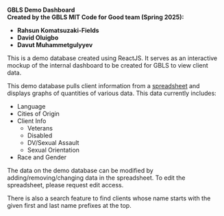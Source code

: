 **GBLS Demo Dashboard**  
**Created by the GBLS MIT Code for Good team (Spring 2025):**

- **Rahsun Komatsuzaki-Fields**  
- **David Oluigbo**  
- **Davut Muhammetgulyyev**

This is a demo database created using ReactJS. It serves as an interactive mockup of the internal dashboard to be created for GBLS to view client data.

This demo database pulls client information from a [spreadsheet](https://docs.google.com/spreadsheets/d/1mG9ChXcHKXjQCDXWVJccEG130tbclYFHBptU7ewrdFk/edit?usp=sharing) and displays graphs of quantities of various data. This data currently includes:

- Language  
- Cities of Origin  
- Client Info  
  - Veterans  
  - Disabled  
  - DV/Sexual Assault  
  - Sexual Orientation  
- Race and Gender

The data on the demo database can be modified by adding/removing/changing data in the spreadsheet. To edit the spreadsheet, please request edit access.

There is also a search feature to find clients whose name starts with the given first and last name prefixes at the top.

